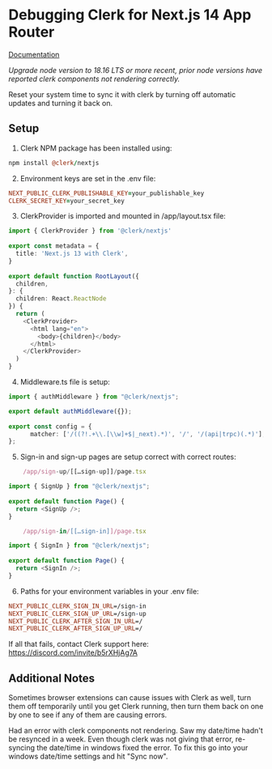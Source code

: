  # Debugging Clerk for Next.js 14 App Router

[Documentation](https://clerk.com/docs/quickstarts/nextjs)

*Upgrade node version to 18.16 LTS or more recent, prior node versions have reported clerk components not rendering correctly.*

Reset your system time to sync it with clerk by turning off automatic updates and turning it back on.

## Setup

1. Clerk NPM package has been installed using:
```coffeescript 
npm install @clerk/nextjs
```
2. Environment keys are set in the .env file:
```prolog
NEXT_PUBLIC_CLERK_PUBLISHABLE_KEY=your_publishable_key
CLERK_SECRET_KEY=your_secret_key
```
3. ClerkProvider is imported and mounted in /app/layout.tsx file:
```typescript
import { ClerkProvider } from '@clerk/nextjs'
 
export const metadata = {
  title: 'Next.js 13 with Clerk',
}
 
export default function RootLayout({
  children,
}: {
  children: React.ReactNode
}) {
  return (
    <ClerkProvider>
      <html lang="en">
        <body>{children}</body>
      </html>
    </ClerkProvider>
  )
}
```
4. Middleware.ts file is setup:
```typescript
import { authMiddleware } from "@clerk/nextjs";

export default authMiddleware({});
 
export const config = {
      matcher: ['/((?!.+\\.[\\w]+$|_next).*)', '/', '/(api|trpc)(.*)'],
};
 ```
5. Sign-in and sign-up pages are setup correct with correct routes:
```typescript
    /app/sign-up/[[…sign-up]]/page.tsx

import { SignUp } from "@clerk/nextjs";
 
export default function Page() {
  return <SignUp />;
}
```
```typescript
    /app/sign-in/[[…sign-in]]/page.tsx

import { SignIn } from "@clerk/nextjs";
 
export default function Page() {
  return <SignIn />;
}
```
6. Paths for your environment variables in your .env file:
```prolog
NEXT_PUBLIC_CLERK_SIGN_IN_URL=/sign-in
NEXT_PUBLIC_CLERK_SIGN_UP_URL=/sign-up
NEXT_PUBLIC_CLERK_AFTER_SIGN_IN_URL=/
NEXT_PUBLIC_CLERK_AFTER_SIGN_UP_URL=/
```
If all that fails, contact Clerk support here:
https://discord.com/invite/b5rXHjAg7A

## Additional Notes
<p>Sometimes browser extensions can cause issues with Clerk as well, turn them off temporarily until you get Clerk running, then turn them back on one by one to see if any of them are causing errors.</p>

<p>Had an error with clerk components not rendering. Saw my date/time hadn't be resynced in a week. Even though clerk was not giving that error, re-syncing the date/time in windows fixed the error.
To fix this go into your windows date/time settings and hit "Sync now".</p>

